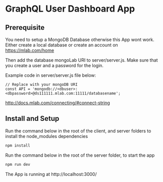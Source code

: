 # GraphQL User Dashboard App

## Prerequisite

You need to setup a MongoDB Database otherwise this App wont work. Either create a local database or create an account on https://mlab.com/home

Then add the database mongoLab URI to server/server.js. Make sure that you create a user and a password for the login.

Example code in server/server.js file below:

```javacript
// Replace with your mongoDB URI
const API = 'mongodb://<dbuser>:<dbpassword>@ds111111.mlab.com:11111/databasename';
```

http://docs.mlab.com/connecting/#connect-string

## Install and Setup

Run the command below in the root of the client, and server folders to install the node_modules dependencies

```javascript
npm install
```

Run the command below in the root of the server folder, to start the app

```javascript
npm run dev
```

The App is running at http://localhost:3000/
